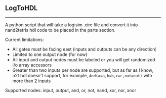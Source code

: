 ## LogToHDL
-----------

A python script that will take a logisim .circ file and convert it into nand2tetris hdl code to be placed in the parts section.

Current limitations:
- All gates must be facing east (inputs and outputs can be any direction)
- Limited to one output node (for now)
- All input and output nodes must be labeled or you will get randomized i/o array accessors
- Greater than two inputs per node are supported, but as far as I know, n2t hdl doesn't support, for example, `And(a=a,b=b,c=c,out=out)` with more than 2 inputs

Supported nodes: input, output, and, or, not, nand, xor, nor, xnor